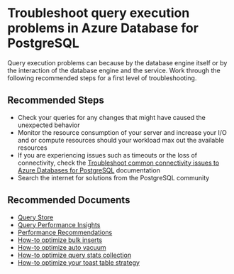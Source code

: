 <properties
	pageTitle="Troubleshoot query execution problems in Azure Database for PostgreSQL"
	description="Troubleshoot query execution problems in Azure Database for PostgreSQL"
	service="microsoft.dbforpostgresql"
	resource="servers"
	authors="jan-eng"
    ms.author="janeng"
	displayOrder="40"
	selfHelpType="resource"
	supportTopicIds="32628422, 32628448, 32628461, 32640026, 32640027"
	resourceTags="servers, databases"
	productPesIds="16222"
	cloudEnvironments="public"
	articleId="a6322fae-939f-4909-845d-643f3599aa63"
/>

# Troubleshoot query execution problems in Azure Database for PostgreSQL

Query execution problems can because by the database engine itself or by the interaction of the database engine and the service. Work through the following recommended steps for a first level of troubleshooting.

## **Recommended Steps**

* Check your queries for any changes that might have caused the unexpected behavior
* Monitor the resource consumption of your server and increase your I/O and or compute resources should your workload max out the available resources
* If you are experiencing issues such as timeouts or the loss of connectivity, check the [Troubleshoot common connectivity issues to Azure Databases for PostgreSQL](https://docs.microsoft.com/azure/postgresql/howto-troubleshoot-common-connection-issues) documentation
* Search the internet for solutions from the PostgreSQL community

## **Recommended Documents**

* [Query Store](https://docs.microsoft.com/azure/postgresql/concepts-query-store)<br>
* [Query Performance Insights](https://docs.microsoft.com/azure/postgresql/concepts-query-performance-insight)<br>
* [Performance Recommendations](https://docs.microsoft.com/azure/postgresql/concepts-performance-recommendations)<br>
* [How-to optimize bulk inserts](https://docs.microsoft.com/azure/postgresql/howto-optimize-bulk-inserts)<br>
* [How-to optimize auto vacuum](https://docs.microsoft.com/azure/postgresql/howto-optimize-autovacuum)<br>
* [How-to optimize query stats collection](https://docs.microsoft.com/azure/postgresql/howto-optimize-query-stats-collection)<br>
* [How-to optimize your toast table strategy](https://docs.microsoft.com/azure/postgresql/howto-optimize-query-time-with-toast-table-storage-strategy)
